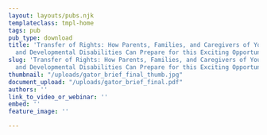 ```yaml
---
layout: layouts/pubs.njk
templateclass: tmpl-home
tags: pub
pub_type: download
title: 'Transfer of Rights: How Parents, Families, and Caregivers of Youth with Intellectual
  and Developmental Disabilities Can Prepare for this Exciting Opportunity'
slug: 'Transfer of Rights: How Parents, Families, and Caregivers of Youth with Intellectual
  and Developmental Disabilities Can Prepare for this Exciting Opportunity'
thumbnail: "/uploads/gator_brief_final_thumb.jpg"
document_upload: "/uploads/gator_brief_final.pdf"
authors: ''
link_to_video_or_webinar: ''
embed: ''
feature_image: ''

---
```


